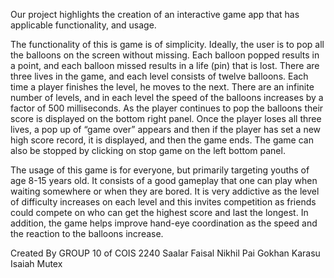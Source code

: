 Our project highlights the creation of an interactive game app that has applicable functionality, and usage.

The functionality of this is game is of simplicity. Ideally, the user is to pop all the balloons on the screen without missing. Each balloon popped results in a point, and each balloon missed results in a life (pin) that is lost. There are three lives in the game, and each level consists of twelve balloons. Each time a player finishes the level, he moves to the next. There are an infinite number of levels, and in each level the speed of the balloons increases by a factor of 500 milliseconds. As the player continues to pop the balloons their score is displayed on the bottom right panel. Once the player loses all three lives, a pop up of “game over” appears and then if the player has set a new high score record, it is displayed, and then the game ends. The game can also be stopped by clicking on stop game on the left bottom panel.

The usage of this game is for everyone, but primarily targeting youths of age 8-15 years old. It consists of a good gameplay that one can play when waiting somewhere or when they are bored. It is very addictive as the level of difficulty increases on each level and this invites competition as friends could compete on who can get the highest score and last the longest. In addition, the game helps improve hand-eye coordination as the speed and the reaction to the balloons increase. 


Created By GROUP 10 of COIS 2240
Saalar Faisal
Nikhil Pai
Gokhan Karasu
Isaiah Mutex
